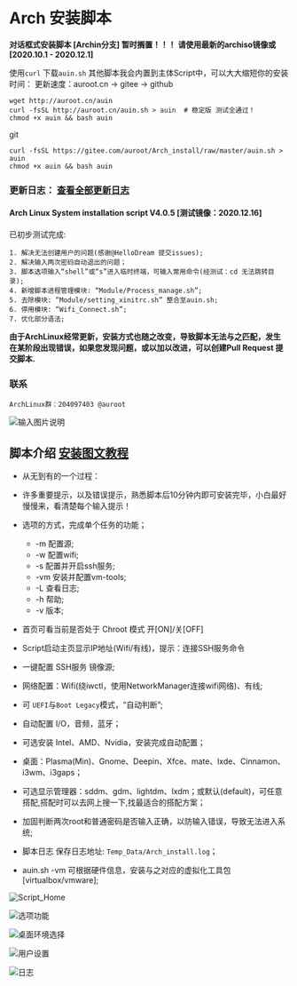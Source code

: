 # Arch 安装脚本
**对话框式安装脚本 [Archin分支] 暂时搁置！！！**
**请使用最新的archiso镜像或[2020.10.1 - 2020.12.1]**

使用`curl` 下载`auin.sh` 其他脚本我会内置到主体Script中，可以大大缩短你的安装时间：
更新速度：auroot.cn -> gitee -> github

```Shell
wget http://auroot.cn/auin
curl -fsSL http://auroot.cn/auin.sh > auin  # 稳定版 测试全通过！
chmod +x auin && bash auin
```
git
```Shell
curl -fsSL https://gitee.com/auroot/Arch_install/raw/master/auin.sh > auin
chmod +x auin && bash auin
```

### 更新日志： [查看全部更新日志](https://gitee.com/auroot/Arch_install/blob/master/Update_Log.md)
#### Arch Linux System installation script V4.0.5 [测试镜像：2020.12.16]
已初步测试完成:
```
1. 解决无法创建用户的问题(感谢@HelloDream 提交issues);
2. 解决输入两次密码自动退出的问题；
3. 脚本选项输入“shell”或“s”进入临时终端，可输入常用命令(经测试：cd 无法跳转目录);
4. 新增脚本进程管理模块: “Module/Process_manage.sh”;
5. 去除模块: “Module/setting_xinitrc.sh” 整合至auin.sh;
6. 停用模块: “Wifi_Connect.sh”;
7. 优化部分语法;
```
**由于ArchLinux经常更新，安装方式也随之改变，导致脚本无法与之匹配，发生在某阶段出现错误，如果您发现问题，或以加以改进，可以创建Pull Request 提交脚本.**

### **联系**

```
ArchLinux群：204097403 @auroot
```

![输入图片说明](https://images.gitee.com/uploads/images/2020/1126/000802_cb4941f8_5700645.png "2020-11-25_23-58.png")

## 脚本介绍 [安装图文教程](https://blog.csdn.net/weixin_42871436/article/details/105126833)

- 从无到有的一个过程：
- 许多重要提示，以及错误提示，熟悉脚本后10分钟内即可安装完毕，小白最好慢慢来，看清楚每个输入提示！
- 选项的方式，完成单个任务的功能；

  - -m   配置源;
  - -w   配置wifi;
  - -s   配置并开启ssh服务;
  - -vm  安装并配置vm-tools;
  - -L   查看日志;
  - -h   帮助;
  - -v   版本;

- 首页可看当前是否处于 Chroot 模式 开[ON]/关[OFF]
- Script启动主页显示IP地址(Wifi/有线)，提示：连接SSH服务命令
- 一键配置 SSH服务 镜像源;
- 网络配置：Wifi(绕iwctl，使用NetworkManager连接wifi网络)、有线;
- 可 ```UEFI```与```Boot Legacy```模式，“自动判断”;
- 自动配置 I/O，音频，蓝牙；
- 可选安装 Intel、AMD、Nvidia，安装完成自动配置；
- 桌面：Plasma(Min)、Gnome、Deepin、Xfce、mate、lxde、Cinnamon、i3wm、i3gaps；
- 可选显示管理器：sddm、gdm、lightdm、lxdm；或默认(default)，可任意搭配,搭配时可以去网上搜一下,找最适合的搭配方案；
- 加固判断两次root和普通密码是否输入正确，以防输入错误，导致无法进入系统;
- 脚本日志 保存日志地址: ```Temp_Data/Arch_install.log```；
- auin.sh -vm 可根据硬件信息，安装与之对应的虚拟化工具包 [virtualbox/vmware];

![Script_Home](https://images.gitee.com/uploads/images/2020/1211/130919_b5e0120e_5700645.jpeg "script_home.jpg")

![选项功能](https://images.gitee.com/uploads/images/2020/1126/001843_1b29a1bf_5700645.png "2020-11-26_00-18.png")

![桌面环境选择](https://images.gitee.com/uploads/images/2020/1126/000925_1b198084_5700645.png "d.png")

![用户设置](https://images.gitee.com/uploads/images/2020/1126/000943_b4e3c687_5700645.png "u.png")

![日志](https://images.gitee.com/uploads/images/2020/1126/000953_f01ce7fe_5700645.png "l.png")
